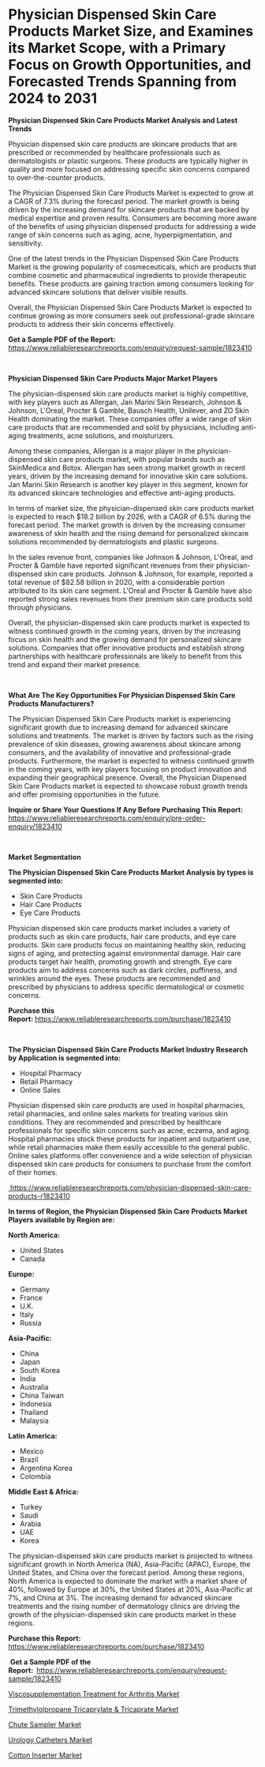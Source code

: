 <p><h1>Physician Dispensed Skin Care Products Market Size, and Examines its Market Scope, with a Primary Focus on Growth Opportunities, and Forecasted Trends Spanning from 2024 to 2031</h1></p><p><strong>Physician Dispensed Skin Care Products Market Analysis and Latest Trends</strong></p>
<p><p>Physician dispensed skin care products are skincare products that are prescribed or recommended by healthcare professionals such as dermatologists or plastic surgeons. These products are typically higher in quality and more focused on addressing specific skin concerns compared to over-the-counter products.</p><p>The Physician Dispensed Skin Care Products Market is expected to grow at a CAGR of 7.3% during the forecast period. The market growth is being driven by the increasing demand for skincare products that are backed by medical expertise and proven results. Consumers are becoming more aware of the benefits of using physician dispensed products for addressing a wide range of skin concerns such as aging, acne, hyperpigmentation, and sensitivity.</p><p>One of the latest trends in the Physician Dispensed Skin Care Products Market is the growing popularity of cosmeceuticals, which are products that combine cosmetic and pharmaceutical ingredients to provide therapeutic benefits. These products are gaining traction among consumers looking for advanced skincare solutions that deliver visible results.</p><p>Overall, the Physician Dispensed Skin Care Products Market is expected to continue growing as more consumers seek out professional-grade skincare products to address their skin concerns effectively.</p></p>
<p><strong>Get a Sample PDF of the Report:&nbsp;</strong> <a href="https://www.reliableresearchreports.com/enquiry/request-sample/1823410">https://www.reliableresearchreports.com/enquiry/request-sample/1823410</a></p>
<p>&nbsp;</p>
<p><strong>Physician Dispensed Skin Care Products Major Market Players</strong></p>
<p><p>The physician-dispensed skin care products market is highly competitive, with key players such as Allergan, Jan Marini Skin Research, Johnson & Johnson, L'Oreal, Procter & Gamble, Bausch Health, Unilever, and ZO Skin Health dominating the market. These companies offer a wide range of skin care products that are recommended and sold by physicians, including anti-aging treatments, acne solutions, and moisturizers.</p><p>Among these companies, Allergan is a major player in the physician-dispensed skin care products market, with popular brands such as SkinMedica and Botox. Allergan has seen strong market growth in recent years, driven by the increasing demand for innovative skin care solutions. Jan Marini Skin Research is another key player in this segment, known for its advanced skincare technologies and effective anti-aging products.</p><p>In terms of market size, the physician-dispensed skin care products market is expected to reach $18.2 billion by 2026, with a CAGR of 6.5% during the forecast period. The market growth is driven by the increasing consumer awareness of skin health and the rising demand for personalized skincare solutions recommended by dermatologists and plastic surgeons.</p><p>In the sales revenue front, companies like Johnson & Johnson, L'Oreal, and Procter & Gamble have reported significant revenues from their physician-dispensed skin care products. Johnson & Johnson, for example, reported a total revenue of $82.58 billion in 2020, with a considerable portion attributed to its skin care segment. L'Oreal and Procter & Gamble have also reported strong sales revenues from their premium skin care products sold through physicians.</p><p>Overall, the physician-dispensed skin care products market is expected to witness continued growth in the coming years, driven by the increasing focus on skin health and the growing demand for personalized skincare solutions. Companies that offer innovative products and establish strong partnerships with healthcare professionals are likely to benefit from this trend and expand their market presence.</p></p>
<p>&nbsp;</p>
<p><strong>What Are The Key Opportunities For Physician Dispensed Skin Care Products Manufacturers?</strong></p>
<p><p>The Physician Dispensed Skin Care Products market is experiencing significant growth due to increasing demand for advanced skincare solutions and treatments. The market is driven by factors such as the rising prevalence of skin diseases, growing awareness about skincare among consumers, and the availability of innovative and professional-grade products. Furthermore, the market is expected to witness continued growth in the coming years, with key players focusing on product innovation and expanding their geographical presence. Overall, the Physician Dispensed Skin Care Products market is expected to showcase robust growth trends and offer promising opportunities in the future.</p></p>
<p><strong>Inquire or Share Your Questions If Any Before Purchasing This Report:</strong> <a href="https://www.reliableresearchreports.com/enquiry/pre-order-enquiry/1823410">https://www.reliableresearchreports.com/enquiry/pre-order-enquiry/1823410</a></p>
<p>&nbsp;</p>
<p><strong>Market Segmentation</strong></p>
<p><strong>The Physician Dispensed Skin Care Products Market Analysis by types is segmented into:</strong></p>
<p><ul><li>Skin Care Products</li><li>Hair Care Products</li><li>Eye Care Products</li></ul></p>
<p><p>Physician dispensed skin care products market includes a variety of products such as skin care products, hair care products, and eye care products. Skin care products focus on maintaining healthy skin, reducing signs of aging, and protecting against environmental damage. Hair care products target hair health, promoting growth and strength. Eye care products aim to address concerns such as dark circles, puffiness, and wrinkles around the eyes. These products are recommended and prescribed by physicians to address specific dermatological or cosmetic concerns.</p></p>
<p><strong>Purchase this Report:&nbsp;</strong><a href="https://www.reliableresearchreports.com/purchase/1823410">https://www.reliableresearchreports.com/purchase/1823410</a></p>
<p>&nbsp;</p>
<p><strong>The Physician Dispensed Skin Care Products Market Industry Research by Application is segmented into:</strong></p>
<p><ul><li>Hospital Pharmacy</li><li>Retail Pharmacy</li><li>Online Sales</li></ul></p>
<p><p>Physician dispensed skin care products are used in hospital pharmacies, retail pharmacies, and online sales markets for treating various skin conditions. They are recommended and prescribed by healthcare professionals for specific skin concerns such as acne, eczema, and aging. Hospital pharmacies stock these products for inpatient and outpatient use, while retail pharmacies make them easily accessible to the general public. Online sales platforms offer convenience and a wide selection of physician dispensed skin care products for consumers to purchase from the comfort of their homes.</p></p>
<p><a href="https://www.reliableresearchreports.com/physician-dispensed-skin-care-products-r1823410">&nbsp;https://www.reliableresearchreports.com/physician-dispensed-skin-care-products-r1823410</a></p>
<p><strong>In terms of Region, the Physician Dispensed Skin Care Products Market Players available by Region are:</strong></p>
<p>
    <p> <strong> North America: </strong>
        <ul>
            <li>United States</li>
            <li>Canada</li>
        </ul>
        </p> 
    <p> <strong> Europe: </strong>
        <ul>
            <li>Germany</li>
            <li>France</li>
            <li>U.K.</li>
            <li>Italy</li>
            <li>Russia</li>
        </ul>
        </p> 
    <p> <strong> Asia-Pacific: </strong>
        <ul>
            <li>China</li>
            <li>Japan</li>
            <li>South Korea</li>
            <li>India</li>
            <li>Australia</li>
            <li>China Taiwan</li>
            <li>Indonesia</li>
            <li>Thailand</li>
            <li>Malaysia</li>
        </ul>
        </p> 
    <p> <strong> Latin America: </strong>
        <ul>
            <li>Mexico</li>
            <li>Brazil</li>
            <li>Argentina Korea</li>
            <li>Colombia</li>
        </ul>
        </p> 
    <p> <strong> Middle East & Africa: </strong>
        <ul>
            <li>Turkey</li>
            <li>Saudi</li>
            <li>Arabia</li>
            <li>UAE</li>
            <li>Korea</li>
        </ul>
    </p>
    </p>
<p><p>The physician-dispensed skin care products market is projected to witness significant growth in North America (NA), Asia-Pacific (APAC), Europe, the United States, and China over the forecast period. Among these regions, North America is expected to dominate the market with a market share of 40%, followed by Europe at 30%, the United States at 20%, Asia-Pacific at 7%, and China at 3%. The increasing demand for advanced skincare treatments and the rising number of dermatology clinics are driving the growth of the physician-dispensed skin care products market in these regions.</p></p>
<p><strong>Purchase this Report: </strong><a href="https://www.reliableresearchreports.com/purchase/1823410">https://www.reliableresearchreports.com/purchase/1823410</a></p>
<p>&nbsp;<strong>Get a Sample PDF of the Report:&nbsp;&nbsp;</strong><a href="https://www.reliableresearchreports.com/enquiry/request-sample/1823410">https://www.reliableresearchreports.com/enquiry/request-sample/1823410</a></p>
<p><strong></strong></p>
<p><p><a href="https://github.com/MyrtisWest1/Market-Research-Report-List-1/blob/main/viscosupplementation-treatment-for-arthritis-market.md">Viscosupplementation Treatment for Arthritis Market</a></p><p><a href="https://issuu.com/reportprime-2/docs/trimethylolpropane-tricaprylate-tricaprate-market-">Trimethylolpropane Tricaprylate & Tricaprate Market</a></p><p><a href="https://www.linkedin.com/pulse/chute-sampler-market-competitive-analysis-trends-forecast-72g6e">Chute Sampler Market</a></p><p><a href="https://github.com/brenzgnarento/Market-Research-Report-List-2/blob/main/urology-catheters-market.md">Urology Catheters Market</a></p><p><a href="https://www.linkedin.com/pulse/cotton-inserter-market-report-reveals-latest-trends-growth-ibhxe">Cotton Inserter Market</a></p></p>